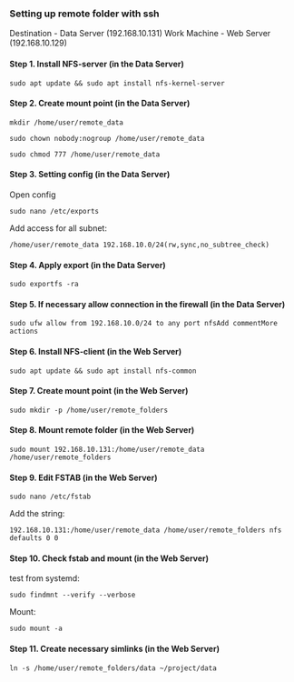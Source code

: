 ### Setting up remote folder with ssh

Destination - Data Server (192.168.10.131)
Work Machine - Web Server (192.168.10.129)


#### Step 1. Install NFS-server (in the Data Server)

```
sudo apt update && sudo apt install nfs-kernel-server
```

#### Step 2. Create mount point (in the Data Server)

```
mkdir /home/user/remote_data
```
```
sudo chown nobody:nogroup /home/user/remote_data
```
```
sudo chmod 777 /home/user/remote_data
```

#### Step 3. Setting config (in the Data Server)

Open config

```
sudo nano /etc/exports
```

Add access for all subnet:

```
/home/user/remote_data 192.168.10.0/24(rw,sync,no_subtree_check)
```

#### Step 4. Apply export (in the Data Server)

```
sudo exportfs -ra
```
#### Step 5. If necessary allow connection in the firewall (in the Data Server)

```
sudo ufw allow from 192.168.10.0/24 to any port nfsAdd commentMore actions
```

#### Step 6. Install NFS-client (in the Web Server)

```
sudo apt update && sudo apt install nfs-common
```

#### Step 7. Create mount point (in the Web Server)

```
sudo mkdir -p /home/user/remote_folders
```

#### Step 8. Mount remote folder (in the Web Server)

```
sudo mount 192.168.10.131:/home/user/remote_data /home/user/remote_folders
```

#### Step 9. Edit FSTAB (in the Web Server)

```
sudo nano /etc/fstab
```
Add the string:

```
192.168.10.131:/home/user/remote_data /home/user/remote_folders nfs defaults 0 0
```

#### Step 10. Check fstab and mount (in the Web Server)

test from systemd:

```
sudo findmnt --verify --verbose
```

Mount:

```
sudo mount -a
```

#### Step 11. Create necessary simlinks (in the Web Server)

```
ln -s /home/user/remote_folders/data ~/project/data
```
